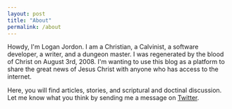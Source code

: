```yaml
---
layout: post
title: "About"
permalink: /about
---
```


Howdy, I'm Logan Jordon. I am a Christian, a Calvinist, a software developer, a writer, and a dungeon master. I was regenerated by the blood of Christ on August 3rd, 2008. I'm wanting to use this blog as a platform to share the great news of Jesus Christ with anyone who has access to the internet.

Here, you will find articles, stories, and scriptural and doctinal discussion. Let me know what you think by sending me a message on <a target="_blank" href="{{ site.author.twitter }}">Twitter</a>.